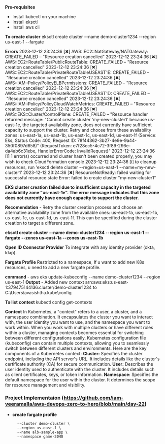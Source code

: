 **Pre-requisites**
- Install kubectl on your machine
- Install eksctl
- Install aws cli


**To create cluster**
eksctl create cluster --name demo-cluster1234 --region us-east-1 --fargate 

**Errors**
2023-12-12 23:24:36 [✖]  AWS::EC2::NatGateway/NATGateway: CREATE_FAILED – "Resource creation cancelled"
2023-12-12 23:24:36 [✖]  AWS::EC2::RouteTable/PublicRouteTable: CREATE_FAILED – "Resource creation cancelled"
2023-12-12 23:24:36 [✖]  AWS::EC2::RouteTable/PrivateRouteTableUSEAST1E: CREATE_FAILED – "Resource creation cancelled"
2023-12-12 23:24:36 [✖]  AWS::IAM::Policy/PolicyELBPermissions: CREATE_FAILED – "Resource creation cancelled"
2023-12-12 23:24:36 [✖]  AWS::EC2::RouteTable/PrivateRouteTableUSEAST1D: CREATE_FAILED – "Resource creation cancelled"
2023-12-12 23:24:36 [✖]  AWS::IAM::Policy/PolicyCloudWatchMetrics: CREATE_FAILED – "Resource creation cancelled"
2023-12-12 23:24:36 [✖]  AWS::EKS::Cluster/ControlPlane: CREATE_FAILED – "Resource handler returned message: \"Cannot create cluster 'my-new-cluster1' because us-east-1e, the targeted availability zone, does not currently have sufficient capacity to support the cluster. Retry and choose from these availability zones: us-east-1a, us-east-1b, us-east-1c, us-east-1d, us-east-1f (Service: Eks, Status Code: 400, Request ID: 78f44362-3b27-4e9e-9a44-350f0897d658)\" (RequestToken: e7f28ec5-4c72-3f89-296e-da4ab6c31ebe, HandlerErrorCode: InvalidRequest)"
2023-12-12 23:24:36 [!]  1 error(s) occurred and cluster hasn't been created properly, you may wish to check CloudFormation console
2023-12-12 23:24:36 [ℹ]  to cleanup resources, run 'eksctl delete cluster --region=us-east-1 --name=my-new-cluster1'
2023-12-12 23:24:36 [✖]  ResourceNotReady: failed waiting for successful resource state
Error: failed to create cluster "my-new-cluster1"

**EKS cluster creation failed due to insufficient capacity in the targeted availability zone "us-east-1e". The error message indicates that this zone does not currently have enough capacity to support the cluster.**

**Recomendation** - Retry the cluster creation process and choose an alternative availability zone from the available ones: us-east-1a, us-east-1b, us-east-1c, us-east-1d, us-east-1f. This can be specified during the cluster creation to target a different zone.

**eksctl create cluster --name demo-cluster1234 --region us-east-1 --fargate --zones us-east-1a --zones us-east-1b**

**Open ID Connector Provider**
To integrate with any identity provider (okta, ldap).

**Fargate Profile**
Restricted to a namespace, If u want to add new K8s resources, u need to add a new fargate profile.

**command** - aws eks update-kubeconfig --name demo-cluster1234 --region us-east-1
**Output** - Added new context arn:aws:eks:us-east-1:379475144136:cluster/demo-cluster1234 to C:\Users\avasishtha\.kube\config

**To list context**
kubectl config get-contexts

**Context**
In Kubernetes, a "context" refers to a user, a cluster, and a namespace combination. It encapsulates the cluster you want to interact with, the user identity you want to use, and the namespace you want to work within.
When you work with multiple clusters or have different roles within a cluster, managing contexts becomes essential for switching between different configurations easily. Kubernetes configuration file (kubeconfig) can contain multiple contexts, allowing you to seamlessly switch between different clusters and environments.
Here are the key components of a Kubernetes context:
**Cluster:**
Specifies the cluster endpoint, including the API server's URL.
It includes details like the cluster's certificate authority (CA) for secure communication.
**User:**
Describes the user identity used to authenticate with the cluster.
It includes details such as client certificates, keys, or token information.
**Namespace:**
Specifies the default namespace for the user within the cluster.
It determines the scope for resource management and visibility.


### Project Implementaion (https://github.com/iam-veeramalla/aws-devops-zero-to-hero/blob/main/day-22)

- **create fargate profile**
  ```eksctl create fargateprofile \
    --cluster demo-cluster \
    --region us-east-1 \
    --name alb-sample-app \
    --namespace game-2048
  
